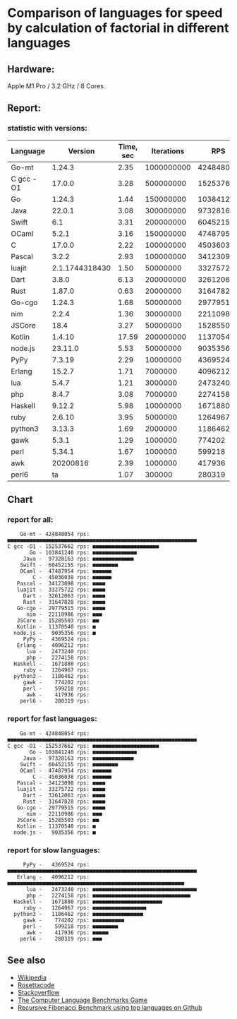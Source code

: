 Comparison of languages for speed by calculation of factorial in different languages
====================================================================================

Hardware:
---------
Apple M1 Pro / 3.2 GHz / 8 Cores


Report:
-------

### statistic with versions:

| Language   | Version        | Time, sec | Iterations | RPS       |
|------------|----------------|-----------|------------|-----------|
|      Go-mt |         1.24.3 |      2.35 | 1000000000 | 424848054 |
|  C gcc -O1 |         17.0.0 |      3.28 |  500000000 | 152537662 |
|         Go |         1.24.3 |      1.44 |  150000000 | 103841240 |
|       Java |         22.0.1 |      3.08 |  300000000 |  97328163 |
|      Swift |            6.1 |      3.31 |  200000000 |  60452155 |
|      OCaml |          5.2.1 |      3.16 |  150000000 |  47487954 |
|          C |         17.0.0 |      2.22 |  100000000 |  45036038 |
|     Pascal |          3.2.2 |      2.93 |  100000000 |  34123098 |
|     luajit | 2.1.1744318430 |      1.50 |   50000000 |  33275722 |
|       Dart |          3.8.0 |      6.13 |  200000000 |  32612063 |
|       Rust |         1.87.0 |      0.63 |   20000000 |  31647828 |
|     Go-cgo |         1.24.3 |      1.68 |   50000000 |  29779515 |
|        nim |          2.2.4 |      1.36 |   30000000 |  22110986 |
|     JSCore |           18.4 |      3.27 |   50000000 |  15285503 |
|     Kotlin |         1.4.10 |     17.59 |  200000000 |  11370540 |
|    node.js |        23.11.0 |      5.53 |   50000000 |   9035356 |
|       PyPy |         7.3.19 |      2.29 |   10000000 |   4369524 |
|     Erlang |         15.2.7 |      1.71 |    7000000 |   4096212 |
|        lua |          5.4.7 |      1.21 |    3000000 |   2473240 |
|        php |          8.4.7 |      3.08 |    7000000 |   2274158 |
|    Haskell |         9.12.2 |      5.98 |   10000000 |   1671880 |
|       ruby |         2.6.10 |      3.95 |    5000000 |   1264967 |
|    python3 |         3.13.3 |      1.69 |    2000000 |   1186462 |
|       gawk |          5.3.1 |      1.29 |    1000000 |    774202 |
|       perl |         5.34.1 |      1.67 |    1000000 |    599218 |
|        awk |       20200816 |      2.39 |    1000000 |    417936 |
|      perl6 |             ta |      1.07 |     300000 |    280319 |

## Chart

### report for all:

        Go-mt - 424848054 rps: ■■■■■■■■■■■■■■■■■■■■■■■■■■■■■■■■■■■■■■■■■■■■■■■■■■■■■■■■■■■■
    C gcc -O1 - 152537662 rps: ■■■■■■■■■■■■■■■■■■■■■
           Go - 103841240 rps: ■■■■■■■■■■■■■■
         Java -  97328163 rps: ■■■■■■■■■■■■■
        Swift -  60452155 rps: ■■■■■■■■
        OCaml -  47487954 rps: ■■■■■■
            C -  45036038 rps: ■■■■■■
       Pascal -  34123098 rps: ■■■■
       luajit -  33275722 rps: ■■■■
         Dart -  32612063 rps: ■■■■
         Rust -  31647828 rps: ■■■■
       Go-cgo -  29779515 rps: ■■■■
          nim -  22110986 rps: ■■■
       JSCore -  15285503 rps: ■■
       Kotlin -  11370540 rps: ■
      node.js -   9035356 rps: ■
         PyPy -   4369524 rps: 
       Erlang -   4096212 rps: 
          lua -   2473240 rps: 
          php -   2274158 rps: 
      Haskell -   1671880 rps: 
         ruby -   1264967 rps: 
      python3 -   1186462 rps: 
         gawk -    774202 rps: 
         perl -    599218 rps: 
          awk -    417936 rps: 
        perl6 -    280319 rps: 

### report for fast languages:

        Go-mt - 424848054 rps: ■■■■■■■■■■■■■■■■■■■■■■■■■■■■■■■■■■■■■■■■■■■■■■■■■■■■■■■■■■■■
    C gcc -O1 - 152537662 rps: ■■■■■■■■■■■■■■■■■■■■■
           Go - 103841240 rps: ■■■■■■■■■■■■■■
         Java -  97328163 rps: ■■■■■■■■■■■■■
        Swift -  60452155 rps: ■■■■■■■■
        OCaml -  47487954 rps: ■■■■■■
            C -  45036038 rps: ■■■■■■
       Pascal -  34123098 rps: ■■■■
       luajit -  33275722 rps: ■■■■
         Dart -  32612063 rps: ■■■■
         Rust -  31647828 rps: ■■■■
       Go-cgo -  29779515 rps: ■■■■
          nim -  22110986 rps: ■■■
       JSCore -  15285503 rps: ■■
       Kotlin -  11370540 rps: ■
      node.js -   9035356 rps: ■

### report for slow languages:

         PyPy -   4369524 rps: ■■■■■■■■■■■■■■■■■■■■■■■■■■■■■■■■■■■■■■■■■■■■■■■■■■■■■■■■■■■■
       Erlang -   4096212 rps: ■■■■■■■■■■■■■■■■■■■■■■■■■■■■■■■■■■■■■■■■■■■■■■■■■■■■■■■■
          lua -   2473240 rps: ■■■■■■■■■■■■■■■■■■■■■■■■■■■■■■■■■
          php -   2274158 rps: ■■■■■■■■■■■■■■■■■■■■■■■■■■■■■■■
      Haskell -   1671880 rps: ■■■■■■■■■■■■■■■■■■■■■■
         ruby -   1264967 rps: ■■■■■■■■■■■■■■■■■
      python3 -   1186462 rps: ■■■■■■■■■■■■■■■■
         gawk -    774202 rps: ■■■■■■■■■■
         perl -    599218 rps: ■■■■■■■■
          awk -    417936 rps: ■■■■■
        perl6 -    280319 rps: ■■■



See also
--------

  * [Wikipedia](http://en.wikipedia.org/wiki/Factorial)
  * [Rosettacode](http://rosettacode.org/wiki/Factorial)
  * [Stackoverflow](http://stackoverflow.com/questions/23930/factorial-algorithms-in-different-languages)
  * [The Computer Language Benchmarks Game](https://benchmarksgame-team.pages.debian.net/benchmarksgame/index.html)
  * [Recursive Fibonacci Benchmark using top languages on Github](https://github.com/drujensen/fib)
